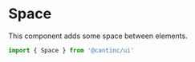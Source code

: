 # Space

This component adds some space between elements.

```typescript
import { Space } from '@cantinc/ui'
```
